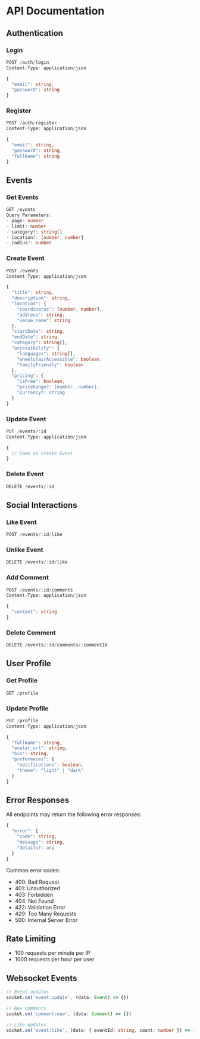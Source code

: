 # API Documentation

## Authentication

### Login
```typescript
POST /auth/login
Content-Type: application/json

{
  "email": string,
  "password": string
}
```

### Register
```typescript
POST /auth/register
Content-Type: application/json

{
  "email": string,
  "password": string,
  "fullName": string
}
```

## Events

### Get Events
```typescript
GET /events
Query Parameters:
- page: number
- limit: number
- category?: string[]
- location?: [number, number]
- radius?: number
```

### Create Event
```typescript
POST /events
Content-Type: application/json

{
  "title": string,
  "description": string,
  "location": {
    "coordinates": [number, number],
    "address": string,
    "venue_name": string
  },
  "startDate": string,
  "endDate": string,
  "category": string[],
  "accessibility": {
    "languages": string[],
    "wheelchairAccessible": boolean,
    "familyFriendly": boolean
  },
  "pricing": {
    "isFree": boolean,
    "priceRange?: [number, number],
    "currency?: string
  }
}
```

### Update Event
```typescript
PUT /events/:id
Content-Type: application/json

{
  // Same as Create Event
}
```

### Delete Event
```typescript
DELETE /events/:id
```

## Social Interactions

### Like Event
```typescript
POST /events/:id/like
```

### Unlike Event
```typescript
DELETE /events/:id/like
```

### Add Comment
```typescript
POST /events/:id/comments
Content-Type: application/json

{
  "content": string
}
```

### Delete Comment
```typescript
DELETE /events/:id/comments/:commentId
```

## User Profile

### Get Profile
```typescript
GET /profile
```

### Update Profile
```typescript
PUT /profile
Content-Type: application/json

{
  "fullName": string,
  "avatar_url": string,
  "bio": string,
  "preferences": {
    "notifications": boolean,
    "theme": "light" | "dark"
  }
}
```

## Error Responses

All endpoints may return the following error responses:

```typescript
{
  "error": {
    "code": string,
    "message": string,
    "details?: any
  }
}
```

Common error codes:
- 400: Bad Request
- 401: Unauthorized
- 403: Forbidden
- 404: Not Found
- 422: Validation Error
- 429: Too Many Requests
- 500: Internal Server Error

## Rate Limiting

- 100 requests per minute per IP
- 1000 requests per hour per user

## Websocket Events

```typescript
// Event updates
socket.on('event:update', (data: Event) => {})

// New comments
socket.on('comment:new', (data: Comment) => {})

// Like updates
socket.on('event:like', (data: { eventId: string, count: number }) => {})
```